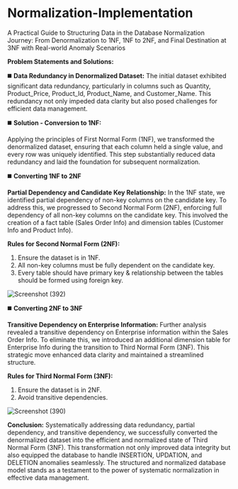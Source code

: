 # Normalization-Implementation
A Practical Guide to Structuring Data in the Database Normalization Journey: From Denormalization to 1NF, 1NF to 2NF, and Final Destination at 3NF with Real-world Anomaly Scenarios


**Problem Statements and Solutions:**

◼️ **Data Redundancy in Denormalized Dataset:**
The initial dataset exhibited significant data redundancy, particularly in columns such as Quantity, Product_Price, Product_Id, Product_Name, and Customer_Name. This redundancy not only impeded data clarity but also posed challenges for efficient data management.

◼️ **Solution - Conversion to 1NF:**

Applying the principles of First Normal Form (1NF), we transformed the denormalized dataset, ensuring that each column held a single value, and every row was uniquely identified. This step substantially reduced data redundancy and laid the foundation for subsequent normalization.

◼️ **Converting 1NF to 2NF** 

**Partial Dependency and Candidate Key Relationship:**
In the 1NF state, we identified partial dependency of non-key columns on the candidate key. To address this, we progressed to Second Normal Form (2NF), enforcing full dependency of all non-key columns on the candidate key. This involved the creation of a fact table (Sales Order Info) and dimension tables (Customer Info and Product Info). 

**Rules for Second Normal Form (2NF):**
1. Ensure the dataset is in 1NF.
2. All non-key columns must be fully dependent on the candidate key.
3. Every table should have primary key & relationship between the tables should be formed using foreign key.


![Screenshot (392)](https://github.com/Vj-r12/Normalization-Implementation/assets/123143472/86054a25-b53b-49af-835f-3d191305331a)


◼️ **Converting 2NF to 3NF**

 **Transitive Dependency on Enterprise Information:**
Further analysis revealed a transitive dependency on Enterprise information within the Sales Order Info. To eliminate this, we introduced an additional dimension table for Enterprise Info during the transition to Third Normal Form (3NF). This strategic move enhanced data clarity and maintained a streamlined structure. 

**Rules for Third Normal Form (3NF):**
1. Ensure the dataset is in 2NF.
2. Avoid transitive dependencies.


![Screenshot (390)](https://github.com/Vj-r12/Normalization-Implementation/assets/123143472/c494398c-71cf-44c6-abd3-51d6212b5dc8)

**Conclusion:**
Systematically addressing data redundancy, partial dependency, and transitive dependency, we successfully converted the denormalized dataset into the efficient and normalized state of Third Normal Form (3NF). This transformation not only improved data integrity but also equipped the database to handle INSERTION, UPDATION, and DELETION anomalies seamlessly. The structured and normalized database model stands as a testament to the power of systematic normalization in effective data management.
